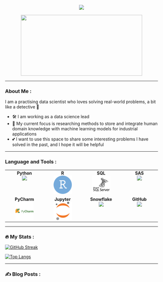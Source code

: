 <p align="center">
  <img src="https://capsule-render.vercel.app/api?text=heya everyone 👋🌹&fontColor=E48185&fontSize=60&fontAlignY=35&animation=fadeIn&type=waving&color=0:F5C3AD,100:E48185&height=180"/>
</p>

<div align="center">
  <img src="https://media.giphy.com/media/cst5AXzPxRLyIwMNsV/giphy.gif" width="400" height="200"/>
</div>

---

### About Me :

I am a practising data scientist who loves solving real-world problems, a bit like a detective 🧐

- 🛠 I am working as a data science lead
- 🧠 My current focus is researching methods to store and integrate human domain knowledge with machine learning models for industrial applications
- 💕 I want to use this space to share some interesting problems I have solved in the past, and I hope it will be helpful 

---

### Language and Tools :
<table width="560px">
    <tbody>
        <tr valign="top">
            <td width="140px" align="center">
            <span><strong>Python</strong></span><br>
            <img height="60px" src="https://cdn.jsdelivr.net/gh/devicons/devicon/icons/python/python-original.svg">
            </td>
            <td width="140px" align="center">
            <span><strong>R</strong></span><br>
            <img height="60" src="https://github.com/devicons/devicon/blob/master/icons/rstudio/rstudio-original.svg">
            </td>
            <td width="140px" align="center">
            <span><strong>SQL</strong></span><br>
            <img height="60" src="https://github.com/devicons/devicon/blob/master/icons/microsoftsqlserver/microsoftsqlserver-plain-wordmark.svg">
            </td>
            <td width="140px" align="center">
            <span><strong>SAS</strong></span><br>
            <img height="60px" src="https://www.vectorlogo.zone/logos/sas/sas-ar21.svg">
            </td>
        </tr>
        <tr valign="top">
            <td width="140px" align="center">
            <span><strong>PyCharm</strong></span><br>
            <img height="60px" src="https://github.com/devicons/devicon/blob/master/icons/pycharm/pycharm-original-wordmark.svg">
            </td>
            <td width="140px" align="center">
            <span><strong>Jupyter</strong></span><br>
            <img height="60px" src="https://github.com/devicons/devicon/blob/master/icons/jupyter/jupyter-original.svg">
            </td>
            <td width="140px" align="center">
            <span><strong>Snowflake</strong></span><br>
            <img height="60px" src="https://www.vectorlogo.zone/logos/snowflake/snowflake-icon.svg">
            <td width="140px" align="center">
            <span><strong>GitHub</strong></span><br>
            <img height="60px" src="https://cdn.jsdelivr.net/gh/devicons/devicon/icons/github/github-original.svg">
            </td>
        </tr>
    </tbody>
</table>

---

### :fire: My Stats :
[![GitHub Streak](http://github-readme-streak-stats.herokuapp.com?user=VivianJiang-GingerRose&theme=dark&background=000000)](https://git.io/streak-stats)

[![Top Langs](https://github-readme-stats.vercel.app/api/top-langs/?username=VivianJiang-GingerRose&layout=compact&theme=vision-friendly-dark)](https://github.com/anuraghazra/github-readme-stats)

---

### :writing_hand: Blog Posts :

<!---
VivianJiang-GingerRose/VivianJiang-GingerRose is a ✨ special ✨ repository because its `README.md` (this file) appears on your GitHub profile.
You can click the Preview link to take a look at your changes.
--->

